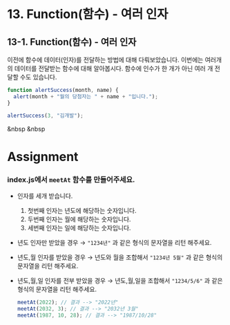 # 13. Function(함수) - 여러 인자

## 13-1. Function(함수) - 여러 인자

이전에 함수에 데이터(인자)를 전달하는 방법에 대해 다뤄보았습니다. 이번에는 여러개의 데이터를 전달받는 함수에 대해 알아봅시다. 함수에 인수가 한 개가 아닌 여러 개 전달할 수도 있습니다.

```js
function alertSuccess(month, name) {
  alert(month + "월의 당첨자는 " + name + "입니다.");
}

alertSuccess(3, "김개발");
```

&nbsp
&nbsp

# Assignment

### index.js에서 `meetAt` 함수를 만들어주세요.

- 인자를 세개 받습니다.
    1.  첫번째 인자는 년도에 해당하는 숫자입니다.
    2. 두번째 인자는 월에 해당하는 숫자입니다.
    3. 세번째 인자는 일에 해당하는 숫자입니다.
- 년도 인자만 받았을 경우 → `"1234년"` 과 같은 형식의 문자열을 리턴 해주세요.
- 년도,월 인자를 받았을 경우 → 년도와 월을 조합해서 `"1234년 5월"` 과 같은 형식의 문자열을 리턴 해주세요.
- 년도,월,일 인자를 전부 받았을 경우 → 년도,월,일을 조합해서 `"1234/5/6"` 과 같은 형식의 문자열을 리턴 해주세요.

  ```js
  meetAt(2022); // 결과 --> "2022년"
  meetAt(2032, 3); // 결과 --> "2032년 3월"
  meetAt(1987, 10, 28); // 결과 --> "1987/10/28"
  ```